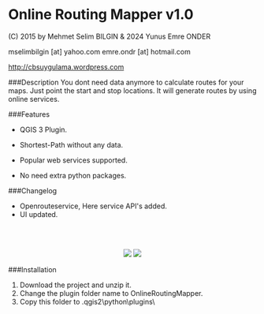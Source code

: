 Online Routing Mapper v1.0
==========


(C) 2015 by Mehmet Selim BILGIN & 2024 Yunus Emre ONDER

mselimbilgin [at] yahoo.com
emre.ondr [at] hotmail.com

http://cbsuygulama.wordpress.com



###Description
You dont need data anymore to calculate routes for your maps. Just point the start and stop locations. It will generate routes by using online services.


###Features
   
   - QGIS 3 Plugin.
   
   - Shortest-Path without any data.

   - Popular web services supported.

   - No need extra python packages.
   
 
###Changelog
   - Openrouteservice, Here service API's added.
   - UI updated.
	

<p class="western"><br><br>
</p>

<p align="center">
  <img src="https://i.imgur.com/nM9B25f.png" />
  <img src="https://lh3.googleusercontent.com/-n8a2guC06tA/VkER2Zu7StI/AAAAAAAAA0o/xivK9MYsbxU/s912-Ic42/FarkliSonuclar.png" />
</p>



###Installation

1. Download the project and unzip it.
2. Change the plugin folder name to OnlineRoutingMapper. 
3. Copy this folder to .qgis2\python\plugins\  
